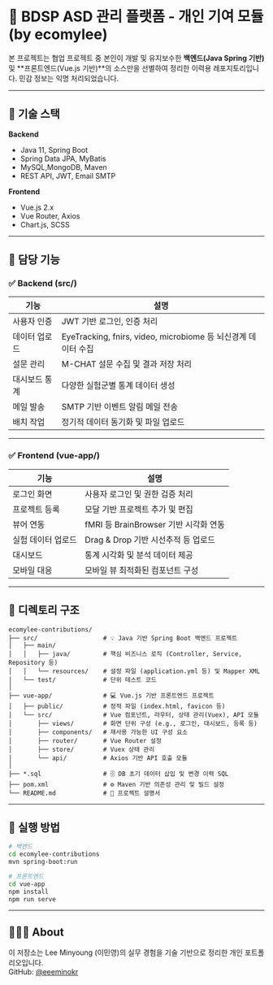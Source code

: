# 🧠 BDSP ASD 관리 플랫폼 - 개인 기여 모듈 (by ecomylee)

본 프로젝트는 협업 프로젝트 중 본인이 개발 및 유지보수한 **백엔드(Java Spring 기반)** 및 **프론트엔드(Vue.js 기반)**의 소스만을 선별하여 정리한 이력용 레포지토리입니다. 민감 정보는 익명 처리되었습니다.

---

## 🔧 기술 스택

**Backend**
- Java 11, Spring Boot
- Spring Data JPA, MyBatis
- MySQL,MongoDB, Maven
- REST API, JWT, Email SMTP

**Frontend**
- Vue.js 2.x
- Vue Router, Axios
- Chart.js, SCSS

---

## 🧩 담당 기능

### ✅ Backend (src/)

| 기능 | 설명 |
|------|------|
| 사용자 인증 | JWT 기반 로그인, 인증 처리 |
| 데이터 업로드 | EyeTracking, fnirs, video, microbiome 등 뇌신경계 데이터 수집 |
| 설문 관리 | M-CHAT 설문 수집 및 결과 저장 처리 |
| 대시보드 통계 | 다양한 실험군별 통계 데이터 생성 |
| 메일 발송 | SMTP 기반 이벤트 알림 메일 전송 |
| 배치 작업 | 정기적 데이터 동기화 및 파일 업로드 |

---

### ✅ Frontend (vue-app/)

| 기능 | 설명 |
|------|------|
| 로그인 화면 | 사용자 로그인 및 권한 검증 처리 |
| 프로젝트 등록 | 모달 기반 프로젝트 추가 및 편집 |
| 뷰어 연동 | fMRI 등 BrainBrowser 기반 시각화 연동 |
| 실험 데이터 업로드 | Drag & Drop 기반 시선추적 등 업로드 |
| 대시보드 | 통계 시각화 및 분석 데이터 제공 |
| 모바일 대응 | 모바일 뷰 최적화된 컴포넌트 구성 |

---

## 📁 디렉토리 구조

```
ecomylee-contributions/
├── src/                  # 💡 Java 기반 Spring Boot 백엔드 프로젝트
│   ├── main/
│   │   ├── java/         # 핵심 비즈니스 로직 (Controller, Service, Repository 등)
│   │   └── resources/    # 설정 파일 (application.yml 등) 및 Mapper XML
│   └── test/             # 단위 테스트 코드
│
├── vue-app/              # 💻 Vue.js 기반 프론트엔드 프로젝트
│   ├── public/           # 정적 파일 (index.html, favicon 등)
│   └── src/              # Vue 컴포넌트, 라우터, 상태 관리(Vuex), API 모듈
│       ├── views/        # 화면 단위 구성 (e.g., 로그인, 대시보드, 등록 등)
│       ├── components/   # 재사용 가능한 UI 구성 요소
│       ├── router/       # Vue Router 설정
│       ├── store/        # Vuex 상태 관리
│       └── api/          # Axios 기반 API 호출 모듈
│
├── *.sql                 # 🗄️ DB 초기 데이터 삽입 및 변경 이력 SQL
├── pom.xml               # ⚙️ Maven 기반 의존성 관리 및 빌드 설정
└── README.md             # 📘 프로젝트 설명서
```

---

## 🚀 실행 방법

```bash
# 백엔드
cd ecomylee-contributions
mvn spring-boot:run

# 프론트엔드
cd vue-app
npm install
npm run serve
```

---

## 🙋🏻‍♂️ About

이 저장소는 Lee Minyoung (이민영)의 실무 경험을 기술 기반으로 정리한 개인 포트폴리오입니다.  
GitHub: [@eeeminokr](https://github.com/eeeminokr)
